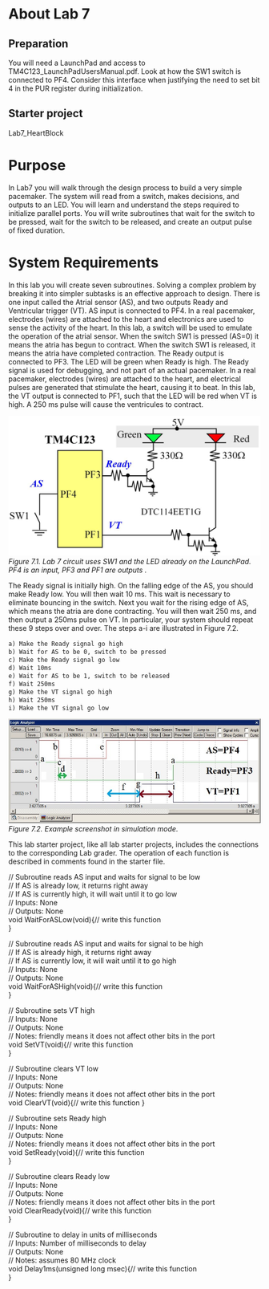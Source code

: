 # About Lab 7

## Preparation

You will need a LaunchPad and access to TM4C123_LaunchPadUsersManual.pdf. Look at how the SW1 switch is connected to PF4. Consider this interface when justifying the need to set bit 4 in the PUR register during initialization.  

## Starter project

Lab7_HeartBlock

# Purpose

In Lab7 you will walk through the design process to build a very simple pacemaker. The system will read from a switch, makes decisions, and outputs to an LED. You will learn and understand the steps required to initialize parallel ports. You will write subroutines that wait for the switch to be pressed, wait for the switch to be released, and create an output pulse of fixed duration.

# System Requirements

In this lab you will create seven subroutines. Solving a complex problem by breaking it into simpler subtasks is an effective approach to design. There is one input called the Atrial sensor (AS), and two outputs Ready and Ventricular trigger (VT). AS input is connected to PF4. In a real pacemaker, electrodes (wires) are attached to the heart and electronics are used to sense the activity of the heart. In this lab, a switch will be used to emulate the operation of the atrial sensor. When the switch SW1 is pressed (AS=0) it means the atria has begun to contract. When the switch SW1 is released, it means the atria have completed contraction. The Ready output is connected to PF3. The LED will be green when Ready is high. The Ready signal is used for debugging, and not part of an actual pacemaker. In a real pacemaker, electrodes (wires) are attached to the heart, and electrical pulses are generated that stimulate the heart, causing it to beat. In this lab, the VT output is connected to PF1, such that the LED will be red when VT is high. A 250 ms pulse will cause the ventricules to contract.

![Lab 7 circuit](https://github.com/jeff-daniels/UTAustinX-Embedded-Systems/blob/main/Lab7_HeartBlock/Lab7circuit2.jpg)
*Figure 7.1. Lab 7 circuit uses SW1 and the LED already on the LaunchPad. PF4 is an input, PF3 and PF1 are outputs .*

The Ready signal is initially high. On the falling edge of the AS, you should make Ready low. You will then wait 10 ms. This wait is necessary to eliminate bouncing in the switch. Next you wait for the rising edge of AS, which means the atria are done contracting. You will then wait 250 ms, and then output a 250ms pulse on VT. In particular, your system should repeat these 9 steps over and over. The steps a-i are illustrated in Figure 7.2.

    a) Make the Ready signal go high
    b) Wait for AS to be 0, switch to be pressed
    c) Make the Ready signal go low
    d) Wait 10ms
    e) Wait for AS to be 1, switch to be released
    f) Wait 250ms
    g) Make the VT signal go high
    h) Wait 250ms
    i) Make the VT signal go low

![Simulation Mode](https://github.com/jeff-daniels/UTAustinX-Embedded-Systems/blob/main/Lab7_HeartBlock/Lab7_1.jpg)
*Figure 7.2. Example screenshot in simulation mode.*

This lab starter project, like all lab starter projects, includes the connections to the corresponding Lab grader. The operation of each function is described in comments found in the starter file.

// Subroutine reads AS input and waits for signal to be low  
// If AS is already low, it returns right away  
// If AS is currently high, it will wait until it to go low  
// Inputs:  None  
// Outputs: None  
void WaitForASLow(void){// write this function  
}

// Subroutine reads AS input and waits for signal to be high  
// If AS is already high, it returns right away  
// If AS is currently low, it will wait until it to go high  
// Inputs:  None  
// Outputs: None  
void WaitForASHigh(void){// write this function  
}

// Subroutine sets VT high  
// Inputs:  None  
// Outputs: None  
// Notes:   friendly means it does not affect other bits in the port  
void SetVT(void){// write this function  
}

// Subroutine clears VT low  
// Inputs:  None  
// Outputs: None  
// Notes:   friendly means it does not affect other bits in the port  
void ClearVT(void){// write this function
}

// Subroutine sets Ready high  
// Inputs:  None  
// Outputs: None  
// Notes:   friendly means it does not affect other bits in the port  
void SetReady(void){// write this function  
}


// Subroutine clears Ready low  
// Inputs:  None  
// Outputs: None  
// Notes:   friendly means it does not affect other bits in the port  
void ClearReady(void){// write this function  
}

// Subroutine to delay in units of milliseconds  
// Inputs:  Number of milliseconds to delay  
// Outputs: None  
// Notes:   assumes 80 MHz clock  
void Delay1ms(unsigned long msec){// write this function  
}

